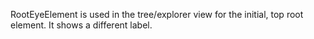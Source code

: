 RootEyeElement is used in the tree/explorer view for the initial, top root element. It shows a different label.
